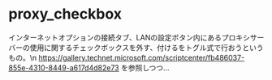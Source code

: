 # proxy_checkbox
インターネットオプションの接続タブ、LANの設定ボタン内にあるプロキシサーバーの使用に関するチェックボックスを外す、付けるをトグル式で行おうというもの。\n
https://gallery.technet.microsoft.com/scriptcenter/fb486037-855e-4310-8449-a617d4d82e73 を参照しつつ…
